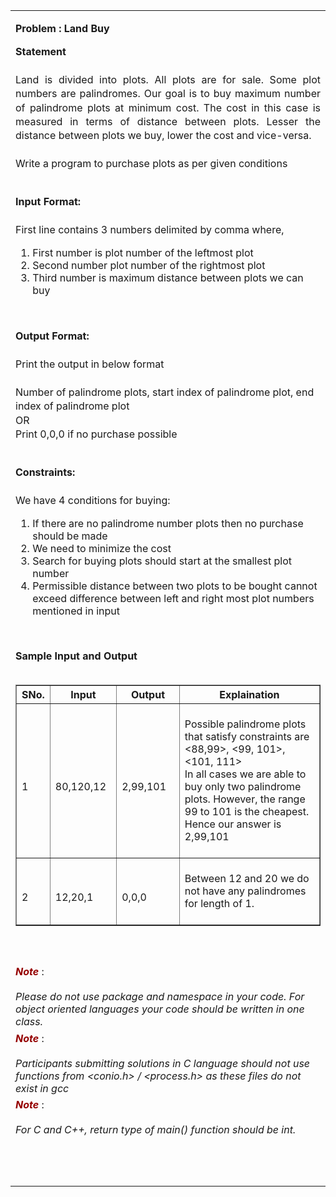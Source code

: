 <html>
  <body>
    <table>
      <tbody>
        <tr>
          <td width="auto" valign="top">
            <div class="border">
              <div class="Section1">
                <p class="MsoNormal" align="center" style="text-align: left">
                  <b style="mso-bidi-font-weight: normal">
                    <span class="problem">Problem : Land Buy
                    </span>
                  </b>
                </p>
                <p class="western" align="JUSTIFY" style="line-height: 140%; margin-bottom: 0in;">
                  <b>Statement
                  </b>
                  <br>
                  <br>
                  Land is divided into plots. All plots are for sale. Some plot numbers are palindromes. Our goal is to buy maximum number of palindrome plots at minimum cost. The cost in this case is measured in terms of distance between plots. Lesser the distance between plots we buy, lower the cost and vice-versa.
                  <br>
                  <br>
                  Write a program to purchase plots as per given conditions
                  <br> 
                  <br>
                </p>
                <p style="line-height: 140%;">
                  <b>Input Format:
                  </b> 
                  <br>
                  <br>
                  First line contains 3 numbers delimited by comma where,
                </p>
                <ol>
                  <li>First number is plot number of the leftmost plot
                  </li>
                  <li>Second number plot number of the rightmost plot
                  </li>
                  <li>Third number is maximum distance between plots we can buy
                  </li>
                </ol>
                <br>
                <p>
                </p>
                <p style="line-height: 140%;">
                  <b>Output Format:
                  </b> 
                  <br>
                  <br>Print the output in below format
                  <br>
                  <br>
                  Number of palindrome plots, start index of palindrome plot, end index of palindrome plot
                  <br>OR
                  <br>Print 0,0,0 if no purchase possible
                  <br>
                  <br>
                </p>
                <p style="line-height: 140%;">
                  <b>Constraints:
                  </b>
                  <br>
                  <br>
                  We have 4 conditions for buying:
                </p>
                <ol>
                  <li>If there are no palindrome number plots then no purchase should be made
                  </li>
                  <li>We need to minimize the cost
                  </li>
                  <li>Search for buying plots should start at the smallest plot number
                  </li>
                  <li>Permissible distance between two plots to be bought cannot exceed difference between left and right most plot numbers mentioned in input
                  </li>
                </ol>
                <br>
                <p>
                </p>
                <a>
                  <b>Sample Input and Output
                  </b>
                </a>
                <a>
                  <br> 
                  <br>
                  <table width="650px" border="1" cellspacing="0" cellpadding="2">
                    <tbody>
                      <tr>
                        <th style="height: 20px">SNo.
                        </th>
                        <th style="height: 20px">Input
                        </th>
                        <th style="height: 20px">Output
                        </th>
                        <th style="height: 20px">Explaination
                        </th>
                      </tr>
                      <tr>
                        <td style="width: 10px;">
                          <br>1
                          <br>
                        </td>
                        <td style="width: 100px;">
                          <br>80,120,12
                          <br>
                        </td>
                        <td style="width: 100px">
                          <br>2,99,101
                          <br>
                        </td>
                        <td style="width: 350px">
                          <br>Possible palindrome plots that satisfy constraints are
                          <br>&lt;88,99&gt;, &lt;99, 101&gt;, &lt;101, 111&gt;
                          <br>In all cases we are able to buy only two palindrome plots. However, the range 99 to 101 is the cheapest. 
                          <br>
                          Hence our answer is 2,99,101
                          <br>
                          <br>
                        </td>
                      </tr>
                      <tr>
                        <td style="width: 10px;">
                          <br>2
                          <br>
                        </td>
                        <td style="width: 100px;">
                          <br>12,20,1
                          <br>
                        </td>
                        <td style="width: 100px">
                          <br>0,0,0
                          <br>
                        </td>
                        <td style="width: 350px">
                          <br>Between 12 and 20 we do not have any palindromes for length of 1.
                          <br>
                          <br>
                        </td>
                      </tr>
                    </tbody>
                  </table> 
                  <br> 
                  <br>
                </a>
              </div>
              <a>
                <div class="note">
                  <p class="western" style="margin-top: 0.07in; margin-bottom: 0in; widows: 2; orphans: 2">
                    <font color="#950000">
                      <i>
                        <b>Note
                        </b>
                      </i>
                    </font>:
                    <br> 
                    <br>
                    <i> Please do not use package and namespace in your code.
                      For object oriented languages your code should be written in
                      one class.
                    </i>
                  </p>
                  <p class="western" style="margin-top: 0.07in; margin-bottom: 0in; widows: 2; orphans: 2">
                    <font color="#950000">
                      <i>
                        <b>Note
                        </b>
                      </i>
                    </font>:
                    <br> 
                    <br>
                    <i>Participants submitting solutions in C language should
                      not use functions from &lt;conio.h&gt; / &lt;process.h&gt; as
                      these files do not exist in gcc
                    </i>
                  </p>
                  <p class="western" style="margin-top: 0.07in; margin-bottom: 0in; widows: 2; orphans: 2">
                    <font color="#950000">
                      <i>
                        <b>Note
                        </b>
                      </i>
                    </font>:
                    <br> 
                    <br>
                    <i>For C and C++, return type of main() function should be
                      int.
                    </i>
                  </p>
                  <br> 
                  <br>
                  <p class="western" align="JUSTIFY" style="margin-bottom: 0in">
                    <br>
                  </p>
                </div>
              </a>
            </div></td>
        </tr>
      </tbody>
    </table>
  </body>
</html>
